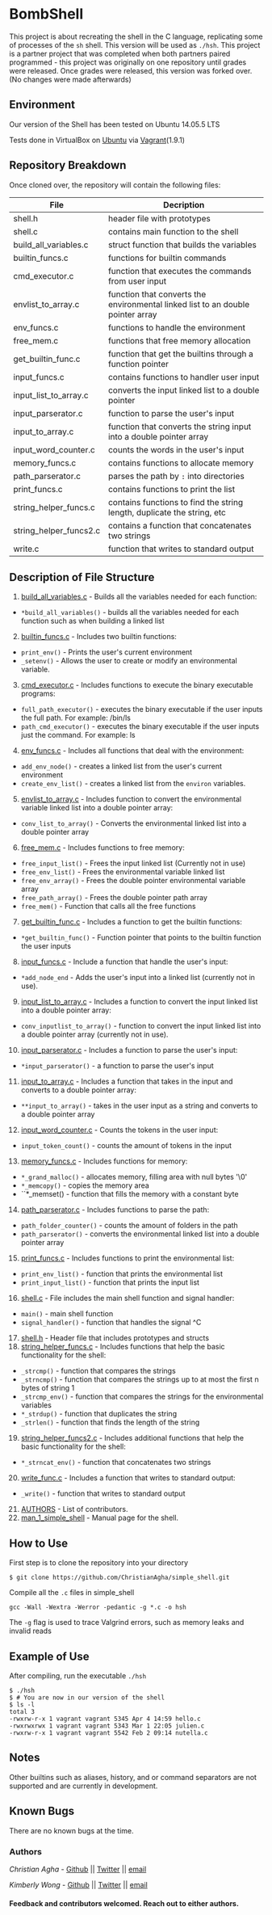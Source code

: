 # BombShell

This project is about recreating the shell in the C language, replicating some of processes of the `sh` shell. This version will be used as `./hsh`. This project is a partner project that was completed when both partners paired programmed - this project was originally on one repository until grades were released. Once grades were released, this version was forked over. (No changes were made afterwards)

## Environment
Our version of the Shell has been tested on Ubuntu 14.05.5 LTS

Tests done in VirtualBox on [Ubuntu](https://atlas.hashicorp.com/ubuntu/boxes/trusty64) via [Vagrant](https://www.vagrantup.com/)(1.9.1)

## Repository Breakdown
Once cloned over, the repository will contain the following files:

|   **File**    |  **Decription**                       |
|---------------|---------------------------------------|
| shell.h   | header file with prototypes           |
| shell.c      | contains main function to the shell         |
| build_all_variables.c     | struct function that builds the variables             |
| builtin_funcs.c | functions for builtin commands |
| cmd_executor.c     | function that executes the commands from user input|
| envlist_to_array.c     | function that converts the environmental linked list to an double pointer array|
| env_funcs.c | functions to handle the environment |
| free_mem.c | functions that free memory allocation |
| get_builtin_func.c     | function that get the builtins through a function pointer|
| input_funcs.c | contains functions to handler user input |
| input_list_to_array.c | converts the input linked list to a double pointer |
| input_parserator.c     | function to parse the user's input |
| input_to_array.c     | function that converts the string input into a double pointer array |
| input_word_counter.c     | counts the words in the user's input |
| memory_funcs.c     | contains functions to allocate memory |
| path_parserator.c     | parses the path by `:` into directories |
| print_funcs.c     | contains functions to print the list |
| string_helper_funcs.c     | contains functions to find the string length, duplicate the string, etc |
| string_helper_funcs2.c     | contains a function that concatenates two strings |
| write.c     | function that writes to standard output |

## Description of File Structure
1. [build_all_variables.c](build_all_variables.c) - Builds all the variables needed for each function:
  * ``*build_all_variables()`` - builds all the variables needed for each function such as when building a linked list
2. [builtin_funcs.c](builtin_funcs.c) - Includes two builtin functions:
  * ``print_env()`` - Prints the user's current environment
  * ``_setenv()`` - Allows the user to create or modify an environmental variable.
3. [cmd_executor.c](cmd_executor.c) - Includes functions to execute the binary executable programs:
  * ``full_path_executor()`` - executes the binary executable if the user inputs the full path. For example: /bin/ls
  * ``path_cmd_executor()`` - executes the binary executable if the user inputs just the command. For example: ls
4. [env_funcs.c](env_funcs.c) - Includes all functions that deal with the environment:
  * ``add_env_node()`` - creates a linked list from the user's current environment
  * ``create_env_list()`` - creates a linked list from the ``environ`` variables.
5. [envlist_to_array.c](envlist_to_array.c) - Includes function to convert the environmental variable linked list into a double pointer array:
  * ``conv_list_to_array()`` - Converts the environmental linked list into a double pointer array
6. [free_mem.c](free_mem.c) - Includes functions to free memory:
  * ``free_input_list()`` - Frees the input linked list (Currently not in use)
  * ``free_env_list()`` - Frees the environmental variable linked list
  * ``free_env_array()`` - Frees the double pointer environmental variable array
  * ``free_path_array()`` - Frees the double pointer path array
  * ``free_mem()`` - Function that calls all the free functions
7. [get_builtin_func.c](get_builtin_func.c) - Includes a function to get the builtin functions:
  * ``*get_builtin_func()`` - Function pointer that points to the builtin function the user inputs
8. [input_funcs.c](input_funcs.c) - Include a function that handle the user's input:
  * ``*add_node_end`` - Adds the user's input into a linked list (currently not in use).
9. [input_list_to_array.c](input_list_to_array.c) - Includes a function to convert the input linked list into a double pointer array:
  * ``conv_inputlist_to_array()`` - function to convert the input linked list into a double pointer array (currently not in use).
10. [input_parserator.c](input_parserator.c) - Includes a function to parse the user's input:
* ``*input_parserator()`` - a function to parse the user's input
11. [input_to_array.c](input_to_array.c) - Includes a function that takes in the input and converts to a double pointer array:
  * ``**input_to_array()`` - takes in the user input as a string and converts to a double pointer array
12. [input_word_counter.c](input_word_counter.c) - Counts the tokens in the user input:
  * ``input_token_count()`` - counts the amount of tokens in the input
13. [memory_funcs.c](memory_funcs.c) - Includes functions for memory:
  * ``*_grand_malloc()`` - allocates memory, filling area with null bytes '\0'
  * ``*_memcopy()`` -  copies the memory area
  * ``*_memset() - function that fills the memory with a constant byte
14. [path_parserator.c](path_parserator.c) - Includes functions to parse the path:
  * ``path_folder_counter()`` - counts the amount of folders in the path
  * ``path_parserator()`` -  converts the environmental linked list into a double pointer array
15. [print_funcs.c](print_funcs.c) - Includes functions to print the environmental list:
  * ``print_env_list()`` - function that prints the environmental list
  * ``print_input_list()`` -  function that prints the input list
16. [shell.c](shell.c) - File includes the main shell function and signal handler:
  * ``main()`` - main shell function
  * ``signal_handler()`` -  function that handles the signal ^C
17. [shell.h](shell.h) - Header file that includes prototypes and structs
18. [string_helper_funcs.c](string_helper_funcs.c) - Includes functions that help the basic functionality for the shell:
  * ``_strcmp()`` - function that compares the strings
  * ``_strncmp()`` -  function that compares the strings up to at most the first n bytes of string 1
  * ``_strcmp_env()`` -  function that compares the strings for the environmental variables
  * ``*_strdup()`` -  function that duplicates the string
  * ``_strlen()`` -  function that finds the length of the string
19. [string_helper_funcs2.c](string_helper_funcs2.c) - Includes additional functions that help the basic functionality for the shell:
  * ``*_strncat_env()`` - function that concatenates two strings
20. [write_func.c](write_func.c) - Includes a function that writes to standard output:
  * ``_write()`` - function that writes to standard output
21. [AUTHORS](AUTHORS) - List of contributors.
22. [man_1_simple_shell](man_1_simple_shell) - Manual page for the shell.

## How to Use
First step is to clone the repository into your directory
```
$ git clone https://github.com/ChristianAgha/simple_shell.git
```
Compile all the `.c` files in simple_shell
```
gcc -Wall -Wextra -Werror -pedantic -g *.c -o hsh
```
The `-g` flag is used to trace Valgrind errors, such as memory leaks and invalid reads

## Example of Use
After compiling, run the executable `./hsh`
```
$ ./hsh
$ # You are now in our version of the shell
$ ls -l
total 3
-rwxrw-r-x 1 vagrant vagrant 5345 Apr 4 14:59 hello.c
-rwxrwxrwx 1 vagrant vagrant 5343 Mar 1 22:05 julien.c
-rwxrw-r-x 1 vagrant vagrant 5542 Feb 2 09:14 nutella.c
```
## Notes
Other builtins such as aliases, history, and or command separators are not supported and are currently in development.

## Known Bugs
There are no known bugs at the time.

### Authors
*Christian Agha* - [Github](https://github.com/ChristianAgha) || [Twitter](https://twitter.com/ChristyanAgha) || [email](christianagha@gmail.com)

*Kimberly Wong* - [Github](https://github.com/kjowong) || [Twitter](https://twitter.com/kjowong) || [email](kjowong@gmail.com)

#### Feedback and contributors welcomed. Reach out to either authors.

